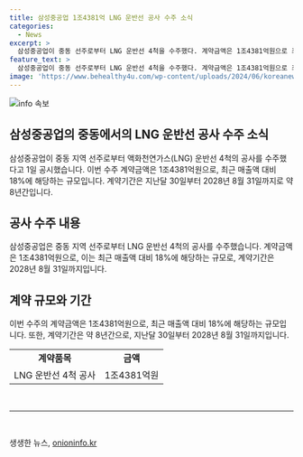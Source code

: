 ```yaml
---
title: 삼성중공업 1조4381억 LNG 운반선 공사 수주 소식
categories:
  - News
excerpt: >
  삼성중공업이 중동 선주로부터 LNG 운반선 4척을 수주했다. 계약금액은 1조4381억원으로 최근 매출액의 18%에 해당하며, 계약 기간은 2028년 8월 31일까지다.
feature_text: >
  삼성중공업이 중동 선주로부터 LNG 운반선 4척을 수주했다. 계약금액은 1조4381억원으로 최근 매출액의 18%에 해당하며, 계약 기간은 2028년 8월 31일까지다.
image: 'https://www.behealthy4u.com/wp-content/uploads/2024/06/koreanews.jpg'
---
```


<p><img src="https://www.behealthy4u.com/wp-content/uploads/2024/06/koreanews.jpg" alt="info 속보" /></p>

<h2 data-ke-size="size26">삼성중공업의 중동에서의 LNG 운반선 공사 수주 소식</h2>

<p data-ke-size="size16">삼성중공업이 중동 지역 선주로부터 액화천연가스(LNG) 운반선 4척의 공사를 수주했다고 1일 공시했습니다. 이번 수주 계약금액은 1조4381억원으로, 최근 매출액 대비 18%에 해당하는 규모입니다. 계약기간은 지난달 30일부터 2028년 8월 31일까지로 약 8년간입니다.</p>

<h2 data-ke-size="size24">공사 수주 내용</h2>

<p data-ke-size="size16">삼성중공업은 중동 지역 선주로부터 LNG 운반선 4척의 공사를 수주했습니다. 계약금액은 1조4381억원으로, 이는 최근 매출액 대비 18%에 해당하는 규모로, 계약기간은 2028년 8월 31일까지입니다.</p>

<h2 data-ke-size="size24">계약 규모와 기간</h2>

<p data-ke-size="size16">이번 수주의 계약금액은 1조4381억원으로, 최근 매출액 대비 18%에 해당하는 규모입니다. 또한, 계약기간은 약 8년간으로, 지난달 30일부터 2028년 8월 31일까지입니다.</p>

<table>
<tbody>
<tr>
<td style="text-align: center; height: 17px;"><b>계약품목</b></td>
<td style="text-align: center; height: 17px;"><b>금액</b></td>
</tr>
<tr>
<td style="text-align: center; height: 17px;">LNG 운반선 4척 공사</td>
<td style="text-align: center; height: 17px;">1조4381억원</td>
</tr>
</tbody>
</table>

<p><br>
<hr></p>

<p data-ke-size="size16">&nbsp;</p>
생생한 뉴스, <a href="https://onioninfo.kr" rel="dofollow">onioninfo.kr</a>


